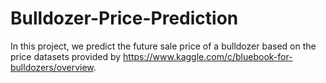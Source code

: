 # Bulldozer-Price-Prediction
In this project, we predict the future sale price of a bulldozer based on the price datasets provided by https://www.kaggle.com/c/bluebook-for-bulldozers/overview. 
